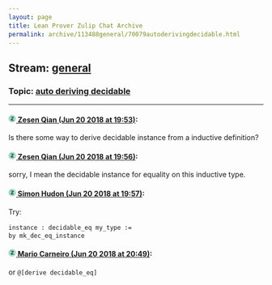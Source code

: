 ```yaml
---
layout: page
title: Lean Prover Zulip Chat Archive 
permalink: archive/113488general/70079autoderivingdecidable.html
---
```


## Stream: [general](index.html)
### Topic: [auto deriving decidable](70079autoderivingdecidable.html)

---

#### [![Click to go to Zulip](../../assets/img/zulip2.png) Zesen Qian (Jun 20 2018 at 19:53)](https://leanprover.zulipchat.com/#narrow/stream/113488-general/topic/auto%20deriving%20decidable/near/128374348):
Is there some way to derive decidable instance from a inductive definition?

#### [![Click to go to Zulip](../../assets/img/zulip2.png) Zesen Qian (Jun 20 2018 at 19:56)](https://leanprover.zulipchat.com/#narrow/stream/113488-general/topic/auto%20deriving%20decidable/near/128374554):
sorry, I mean the decidable instance for equality on this inductive type.

#### [![Click to go to Zulip](../../assets/img/zulip2.png) Simon Hudon (Jun 20 2018 at 19:57)](https://leanprover.zulipchat.com/#narrow/stream/113488-general/topic/auto%20deriving%20decidable/near/128374581):
Try:

```lean
instance : decidable_eq my_type :=
by mk_dec_eq_instance
```

#### [![Click to go to Zulip](../../assets/img/zulip2.png) Mario Carneiro (Jun 20 2018 at 20:49)](https://leanprover.zulipchat.com/#narrow/stream/113488-general/topic/auto%20deriving%20decidable/near/128377002):
or `@[derive decidable_eq]`

